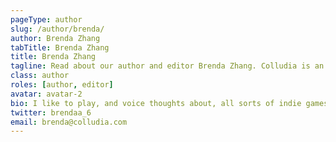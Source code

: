```yaml
---
pageType: author
slug: /author/brenda/
author: Brenda Zhang
tabTitle: Brenda Zhang
title: Brenda Zhang
tagline: Read about our author and editor Brenda Zhang. Colludia is an indie gaming blog focused on games with stories to tell and the developers behind them.
class: author
roles: [author, editor]
avatar: avatar-2
bio: I like to play, and voice thoughts about, all sorts of indie games, but have an inclination towards anything with really beautiful and detailed pixel or 2D art, smooth mechanics, and a really good story. I mainly play on my Nintendo Switch and my Mac (yes, really). If I'm not gaming and writing, I'm probably playing guitar, reading a psychology book, or coding up yet another web app.
twitter: brendaa_6
email: brenda@colludia.com
---
```

